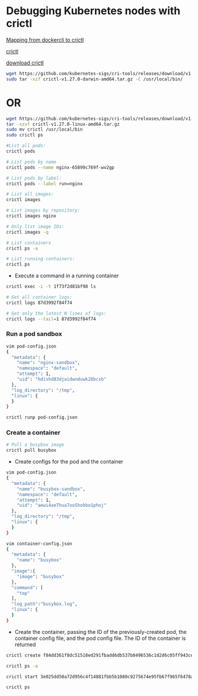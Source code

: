 # Debugging Kubernetes nodes with crictl

[Mapping from dockercli to crictl](https://kubernetes.io/docs/reference/tools/map-crictl-dockercli/)

[crictl](https://kubernetes.io/docs/tasks/debug/debug-cluster/crictl/)

[download crictl](https://github.com/kubernetes-sigs/cri-tools/releases)

```bash
wget https://github.com/kubernetes-sigs/cri-tools/releases/download/v1.27.0/crictl-v1.27.0-darwin-amd64.tar.gz
sudo tar -xzf crictl-v1.27.0-darwin-amd64.tar.gz -C /usr/local/bin/
```
# OR
```bash
wget https://github.com/kubernetes-sigs/cri-tools/releases/download/v1.27.0/crictl-v1.27.0-linux-amd64.tar.gz
tar -xzvf crictl-v1.27.0-linux-amd64.tar.gz
sudo mv crictl /usr/local/bin
sudo crictl ps
```

```bash
#List all pods:
crictl pods

# List pods by name
crictl pods --name nginx-65899c769f-wv2gp

# List pods by label:
crictl pods --label run=nginx

# List all images:
crictl images

# List images by repository:
crictl images nginx

# Only list image IDs:
crictl images -q

# List containers
crictl ps -a

# List running containers:
crictl ps
```

* Execute a command in a running container
```bash
crictl exec -i -t 1f73f2d81bf98 ls
```

```bash
# Get all container logs:
crictl logs 87d3992f84f74

# Get only the latest N lines of logs:
crictl logs --tail=1 87d3992f84f74
```

### Run a pod sandbox 

```bash
vim pod-config.json
{
  "metadata": {
    "name": "nginx-sandbox",
    "namespace": "default",
    "attempt": 1,
    "uid": "hdishd83djaidwnduwk28bcsb"
  },
  "log_directory": "/tmp",
  "linux": {
  }
}
```

```bash
crictl runp pod-config.json
```

### Create a container
```bash
# Pull a busybox image
crictl pull busybox

```

* Create configs for the pod and the container

```bash
vim pod-config.json
{
  "metadata": {
    "name": "busybox-sandbox",
    "namespace": "default",
    "attempt": 1,
    "uid": "aewi4aeThua7ooShohbo1phoj"
  },
  "log_directory": "/tmp",
  "linux": {
  }
}
```

```bash
vim container-config.json
{
  "metadata": {
    "name": "busybox"
  },
  "image":{
    "image": "busybox"
  },
  "command": [
    "top"
  ],
  "log_path":"busybox.log",
  "linux": {
  }
}

```

* Create the container, passing the ID of the previously-created pod, the container config file, and the pod config file. The ID of the container is returned

```bash
crictl create f84dd361f8dc51518ed291fbadd6db537b0496536c1d2d6c05ff943ce8c9a54f container-config.json pod-config.json
```

```bash
crictl ps -a

crictl start 3e025dd50a72d956c4f14881fbb5b1080c9275674e95fb67f965f6478a957d60

crictl ps
```





